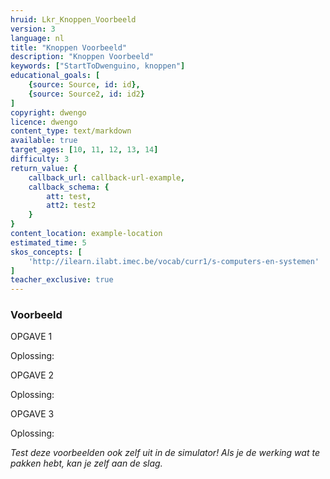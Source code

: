 ```yaml
---
hruid: Lkr_Knoppen_Voorbeeld
version: 3
language: nl
title: "Knoppen Voorbeeld"
description: "Knoppen Voorbeeld"
keywords: ["StartToDwenguino, knoppen"]
educational_goals: [
    {source: Source, id: id}, 
    {source: Source2, id: id2}
]
copyright: dwengo
licence: dwengo
content_type: text/markdown
available: true
target_ages: [10, 11, 12, 13, 14]
difficulty: 3
return_value: {
    callback_url: callback-url-example,
    callback_schema: {
        att: test,
        att2: test2
    }
}
content_location: example-location
estimated_time: 5
skos_concepts: [
    'http://ilearn.ilabt.imec.be/vocab/curr1/s-computers-en-systemen'
]
teacher_exclusive: true
---
```


### Voorbeeld

OPGAVE 1




Oplossing:






OPGAVE 2



Oplossing:






OPGAVE 3



Oplossing:






*Test deze voorbeelden ook zelf uit in de simulator! Als je de werking wat te pakken hebt, kan je zelf aan de slag.*